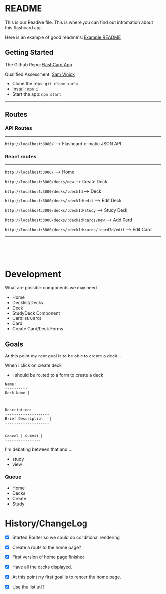 # README

This is our ReadMe file. This is where you can find out infromation about this flashcard app.

Here is an example of good readme's: [Example README](https://github.com/othneildrew/Best-README-Template/blob/master/README.md)

## Getting Started

The Github Repo:
[FlashCard App](https://github.com/Csantos07/master-flashcard)

Qualified Assessment:
[Sam Vinick](https://www.qualified.io/assess/5f9c45c8262071000c341579/challenges/5f9c45c570e051000a3c00ab?invite=Z2X6rPnbFQqB8g)

- Clone the repo: `git clone <url>`
- Install:
`npm i`
- Start the app: `npm start`
---

## Routes
### API Routes
---
`http://localhost:8080/` --> Flashcard-o-matic JSON API

### React routes
---
`http://localhost:3000/` --> Home

`http://localhost:3000/decks/new` --> Create Deck

`http://localhost:3000/decks/:deckId` -->  Deck

`http://localhost:3000/decks/:deckId/edit` -->  Edit Deck

`http://localhost:3000/decks/:deckId/study` --> Study Deck

`http://localhost:3000/decks/:deckId/cards/new` -->  Add Card

`http://localhost:3000/decks/:deckId/cards/:cardId/edit` -->  Edit Card

---
<br/>
<br/>
<br/>


# Development
What are possible components we may need
  - Home
  - Decklist/Decks
  - Deck
  - StudyDeck Component
  - Cardlist/Cards
  - Card
  - Create Card/Deck Forms

## Goals
At this point my next goal is to be able to create a deck...

When i click on create deck
- I should be routed to a form to create a deck

```CREATE DECK
Name:
----------
Deck Name |
----------


Description:
--------------------
Brief Description   |
--------------------

----------------
Cancel | Submit |
----------------
```

I'm debating between that and ...
- study
- view

### Queue
- Home
- Decks
- Create
- Study

# History/ChangeLog
- [x] Started Routes so we could do conditional rendering
- [x] Create a route to the home page?
- [x] First version of home page finished
- [x] Have all the decks displayed.
- [x] At this point my first goal is to render the home page.
- [x] Use the list util?

